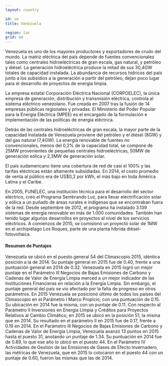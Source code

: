 ```yaml
---
layout: country

id: ve
title: Venezuela

region: lac
grid: on
---
```

Venezuela es uno de los mayores productores y exportadores de crudo del mundo. La matriz eléctrica del país depende de fuentes convencionales tales como centrales hidroeléctricas de gran escala, gas natural, y petróleo y diésel. La generación hidroeléctrica produce la mitad de sus 30,4GW totales de capacidad instalada. La abundancia de recursos hídricos del país junto a los subsidios a la generación a partir del petróleo, dejan poco lugar para el desarrollo de proyectos de energía limpia.

La empresa estatal Corporación Eléctrica Nacional (CORPOELEC), la única empresa de generación, distribución y transmisión eléctrica, controla al sistema eléctrico venezolano. Fue creada en 2007 tras la fusión de 14 empresas públicas regionales y privadas. El Ministerio del Poder Popular para la Energía Eléctrica (MPEE) es el encargado de la formulación e implementación de las políticas de energía eléctrica.

Detrás de las centrales hidroeléctricas de gran escala, la mayor parte de la capacidad instalada de Venezuela proviene del petróleo y el diésel (8GW) y del gas natural (7,4GW). La energía renovable de fuentes no convencionales, menos del 0,2% de la capacidad total, se compone de 25MW provenientes de pequeñas centrales hidroeléctricas, 50MW de generación eólica y 2,3MW de generación solar.

El país sudamericano tiene una cobertura de red de casi el 100% y las tarifas eléctricas están altamente subsidiadas. En 2014, el costo promedio de venta al público era de US$0,2 por kWh, el más bajo en toda América Latina y el Caribe.

En 2005, FUNELEC, una institución técnica para el desarrollo del sector eléctrico, creó el Programa Sembrando Luz, para llevar electrificación solar y eólica a un puñado de áreas rurales e indígenas que se encontraban fuera de la red. Desde septiembre de 2012, el programa ha instalado 3.139 sistemas de energía renovable en más de 1.000 comunidades. También han tenido lugar algunos desarrollos en proyectos al nivel de los servicios eléctricos. A comienzos de 2015, se comisionó un proyectó solar de 1MW en el archipiélago Los Roques, parte de una planta híbrida diésel-fotovoltaica.

#### Resumen de Puntajes

Venezuela se ubicó en el puesto general 54 del Climascopio 2015, idéntica posición a la de 2014. Su puntaje general en 2015 fue de 0.40, frente a una puntuación general en 2014 de 0.32.
Venezuela en 2015 logró un mejor puntaje en el Parámetro III Negocios de Bajas Emisiones de Carbono y Cadenas de Valor de Energía Limpia merced a un mejor indicador de las Instituciones Financieras en relación a la Energía Limpia. Sin embargo, el puntaje general del país se vio afectado por la falta de progreso en otros parámetros.
En 2015 Venezuela se posicionó último de todos los países del Climascopio en el Parámetro I Marco Propicio, con una puntuación de 0.15. Su ubicación en 2014 fue la misma, con un puntaje de 0.11.
Con respecto al Parámetro II Inversiones en Energía Limpia y Créditos para Proyectos Relativos al Cambio Climático, en 2015 se ubicó en la posición 51, la misma que en 2014. Su resultado en el parámetro II en 2015 fue de 0.17, frente a 0.19 en 2014.
En el Parámetro III Negocios de Bajas Emisiones de Carbono y Cadenas de Valor de Energía Limpia, Venezuela avanzó 13 puntos en 2015 hasta el puesto 31, anotando un puntaje de 1.34. Su puntuación en 2014 fue de 0.89, lo que ese año lo ubicó en el puesto 44.
En el Parámetro IV Actividades de Gestión de las Emisiones de Gases de Efecto Invernadero, las métricas de Venezuela, que en 2015 lo colocaron en el puesto 44 con un puntaje de 0.60, fueron las mismas que las de 2014.
